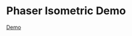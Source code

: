 # Phaser Isometric Demo
[Demo](https://johnathanmiller.github.io/Phaser-Isometric-Demo/index.html 'Phaser Isometric Demo')